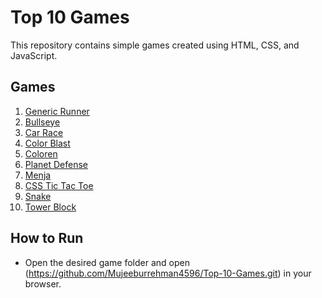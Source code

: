 # Top 10 Games

This repository contains simple games created using HTML, CSS, and JavaScript.

## Games
1. [Generic Runner](./GenericRunner)
2. [Bullseye](./Bullseye)
3. [Car Race](./CarRace)
4. [Color Blast](./ColorBlast)
5. [Coloren](./Coloren)
6. [Planet Defense](./PlanetDefense)
7. [Menja](./Menja)
8. [CSS Tic Tac Toe](./CSSTicTacToe)
9. [Snake](./Snake)
10. [Tower Block](./TowerBlock)

## How to Run

- Open the desired game folder and open (https://github.com/Mujeeburrehman4596/Top-10-Games.git) in your browser.

